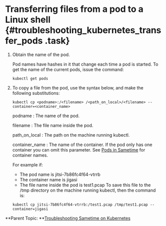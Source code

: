 # Transferring files from a pod to a Linux shell {#troubleshooting_kubernetes_transfer_pods .task}

1.  Obtain the name of the pod.

    Pod names have hashes in it that change each time a pod is started. To get the name of the current pods, issue the command:

    ``` {#codeblock_r3b_bbj_3vb}
    kubectl get pods 
    ```

2.  To copy a file from the pod, use the syntax below, and make the following substitutions:

    ``` {#codeblock_slt_ycj_3vb}
    kubectl cp <podname>:/<filename> /<path_on_local>/<filename> --container=<container_name> 
    ```

    podname
    :   The name of the pod.

    filename
    :   The file name inside the pod.

    path\_on\_local
    :   The path on the machine running kubectl.

    container\_name
    :   The name of the container. If the pod only has one container you can omit this parameter. See [Pods in Sametime](pods_descriptions.md) for container names.

    For example if:

    -   The pod name is jitsi-7b86fc4f64-vtrrb
    -   The container name is jigasi
    -   The file name inside the pod is test1.pcap
    To save this file to the /tmp directory on the machine running kubectl, then the command is:

    ```
    kubectl cp jitsi-7b86fc4f64-vtrrb:/test1.pcap /tmp/test1.pcap --container=jigasi
    ```


**Parent Topic:  **[Troubleshooting Sametime on Kubernetes](t_troubleshooting_sametime_kubernetes.md)


